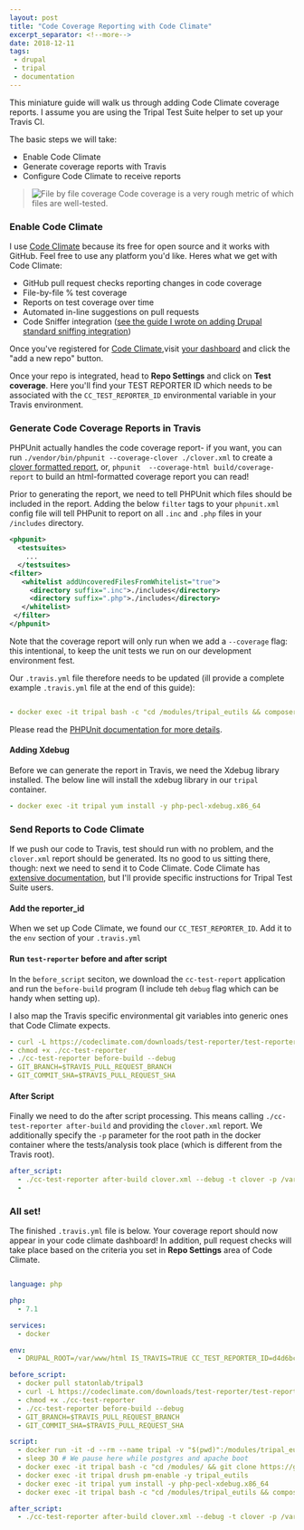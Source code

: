 ```yaml
---
layout: post
title: "Code Coverage Reporting with Code Climate"
excerpt_separator: <!--more-->
date: 2018-12-11
tags:
 - drupal
 - tripal
 - documentation
---
```


This miniature guide will walk us through adding Code Climate coverage reports.  I assume you are using the Tripal Test Suite helper to set up your Travis CI.

The basic steps we will take:

* Enable Code Climate
* Generate coverage reports with Travis
* Configure Code Climate to receive reports


>![File by file coverage](/img/file_by_file_code_coverage.png)
>Code coverage is a very rough metric of which files are well-tested.

### Enable Code Climate

I use [Code Climate](https://codeclimate.com/) because its free for open source and it works with GitHub.  Feel free to use any platform you'd like.  Heres what we get with Code Climate:

* GitHub pull request checks reporting changes in code coverage
* File-by-file % test coverage
* Reports on test coverage over time
* Automated in-line suggestions on pull requests
* Code Sniffer integration ([see the guide I wrote on adding Drupal standard sniffing integration](/2018-12-10-drupal_sniffing/))

Once you've registered for [Code Climate](https://codeclimate.com),visit [your dashboard](https://codeclimate.com/oss/dashboard) and click the "add a new repo" button.

Once your repo is integrated, head to **Repo Settings** and click on **Test coverage**.  Here you'll find your TEST REPORTER ID which needs to be associated with the `CC_TEST_REPORTER_ID` environmental variable in your Travis environment.


### Generate Code Coverage Reports in Travis

PHPUnit actually handles the code coverage report- if you want, you can run `./vendor/bin/phpunit --coverage-clover ./clover.xml` to create a [clover formatted report](https://www.atlassian.com/software/clover), or, `phpunit  --coverage-html build/coverage-report` to build an html-formatted coverage report you can read!

Prior to generating the report, we need to tell PHPUnit which files should be included in the report.  Adding the below `filter` tags to your `phpunit.xml` config file will tell PHPunit to report on all `.inc` and `.php` files in your `/includes` directory.

```xml
<phpunit>
  <testsuites>
    ...
  </testsuites>
<filter>
   <whitelist addUncoveredFilesFromWhitelist="true">
     <directory suffix=".inc">./includes</directory>
     <directory suffix=".php">./includes</directory>
   </whitelist>
 </filter>
</phpunit>
```

Note that the coverage report will only run when we add a `--coverage` flag: this intentional, to keep the unit tests we run on our development environment fest.

Our `.travis.yml` file therefore needs to be updated (ill provide a complete example `.travis.yml` file at the end of this guide):

```yaml

- docker exec -it tripal bash -c "cd /modules/tripal_eutils && composer install && DRUPAL_ROOT=/var/www/html IS_TRAVIS=TRUE ./vendor/bin/phpunit --coverage-clover ./clover.xml"

```
 Please read the [PHPUnit documentation for more details](https://phpunit.readthedocs.io/en/7.4/code-coverage-analysis.html).


#### Adding Xdebug

Before we can generate the report in Travis, we need the Xdebug library installed.  The below line will install the xdebug library in our `tripal` container.

```yaml
- docker exec -it tripal yum install -y php-pecl-xdebug.x86_64
```
### Send Reports to Code Climate

If we push our code to Travis, test should run with no problem, and the `clover.xml` report should be generated.  Its no good to us sitting there, though: next we need to send it to Code Climate.  Code Climate has [extensive documentation](https://docs.codeclimate.com/docs/configuring-test-coverage), but I'll provide specific instructions for Tripal Test Suite users.

#### Add the reporter_id

When we set up Code Climate, we found our `CC_TEST_REPORTER_ID`.  Add it to the `env` section of your `.travis.yml`


#### Run `test-reporter` before and after script
In the `before_script` seciton, we download the `cc-test-report` application and run the `before-build` program (I include teh `debug` flag which can be handy when setting up).

I also map the Travis specific environmental git variables into generic ones that Code Climate expects.

```yaml
- curl -L https://codeclimate.com/downloads/test-reporter/test-reporter-latest-linux-amd64 > ./cc-test-reporter
- chmod +x ./cc-test-reporter
- ./cc-test-reporter before-build --debug
- GIT_BRANCH=$TRAVIS_PULL_REQUEST_BRANCH
- GIT_COMMIT_SHA=$TRAVIS_PULL_REQUEST_SHA
```

#### After Script

Finally we need to do the after script processing.  This means calling  `./cc-test-reporter after-build` and providing the `clover.xml` report.  We additionally specify the `-p` parameter for the root path in the docker container where the tests/analysis took place (which is different from the Travis root).


```yaml
after_script:
  - ./cc-test-reporter after-build clover.xml --debug -t clover -p /var/www/html/sites/all/modules/custom/tripal_eutils --exit-code $TRAVIS_TEST_RESULT
  -
```

### All set!

The finished `.travis.yml` file is below.  Your coverage report should now appear in your code climate dashboard!  In addition, pull request checks will take place based on the criteria you set in **Repo Settings** area of Code Climate.

```yaml

language: php

php:
  - 7.1

services:
  - docker

env:
  - DRUPAL_ROOT=/var/www/html IS_TRAVIS=TRUE CC_TEST_REPORTER_ID=d4d6bcc22c56ae459a80bc9428eb44040b2e7225b45c79ac445343a73d582abf

before_script:
  - docker pull statonlab/tripal3
  - curl -L https://codeclimate.com/downloads/test-reporter/test-reporter-latest-linux-amd64 > ./cc-test-reporter
  - chmod +x ./cc-test-reporter
  - ./cc-test-reporter before-build --debug
  - GIT_BRANCH=$TRAVIS_PULL_REQUEST_BRANCH
  - GIT_COMMIT_SHA=$TRAVIS_PULL_REQUEST_SHA

script:
  - docker run -it -d --rm --name tripal -v "$(pwd)":/modules/tripal_eutils statonlab/tripal3
  - sleep 30 # We pause here while postgres and apache boot
  - docker exec -it tripal bash -c "cd /modules/ && git clone https://github.com/statonlab/tripal_manage_analyses.git && drush pm-enable -y tripal_manage_analyses"
  - docker exec -it tripal drush pm-enable -y tripal_eutils
  - docker exec -it tripal yum install -y php-pecl-xdebug.x86_64
  - docker exec -it tripal bash -c "cd /modules/tripal_eutils && composer install && DRUPAL_ROOT=/var/www/html IS_TRAVIS=TRUE ./vendor/bin/phpunit --coverage-clover ./clover.xml"

after_script:
  - ./cc-test-reporter after-build clover.xml --debug -t clover -p /var/www/html/sites/all/modules/custom/tripal_eutils --exit-code $TRAVIS_TEST_RESULT

```
